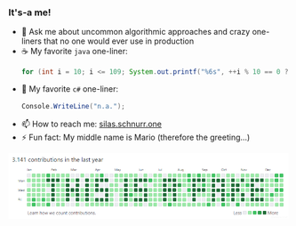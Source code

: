 ### It's-a me!

* 💬 Ask me about uncommon algorithmic approaches and crazy one-liners that no one would ever use in production
* ☕ My favorite `java` one-liner:
  ```java
  for (int i = 10; i <= 109; System.out.printf("%6s", ++i % 10 == 0 ? i - 10 + "\n" : "\b" + i % 10 * (i / 10)));
  ```
* 🔪 My favorite `c#` one-liner:
  ```csharp
  Console.WriteLine("n.a.");
  ```
* 📫 How to reach me: [silas.schnurr.one](https://silas.schnurr.one)
* ⚡ Fun fact: My middle name is Mario (therefore the greeting...)

<!--
* 🔭 I’m currently working on ...
* 🌱 I’m currently learning ...
* 👯 I’m looking to collaborate on ...
-->

![](contributions_fake_banner.png)
